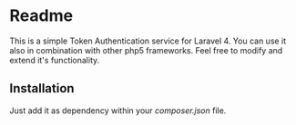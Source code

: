 # Readme

This is a simple Token Authentication service for Laravel 4. You can use it also in combination with other php5 frameworks. Feel free to modify and extend it's functionality.

## Installation

Just add it as dependency within your *composer.json* file.

